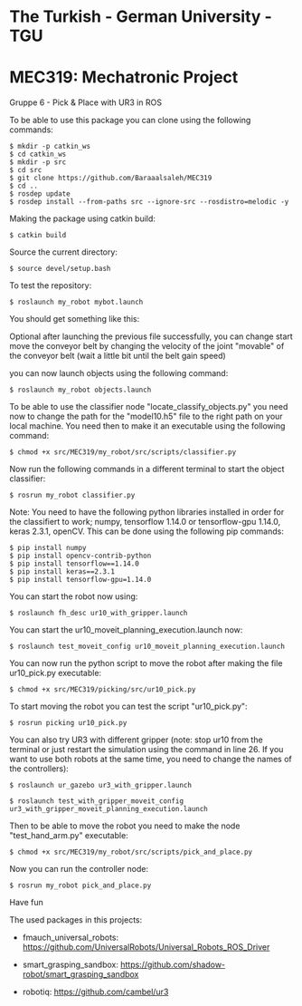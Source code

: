 # The Turkish - German University - TGU
# MEC319: Mechatronic Project
Gruppe 6 - Pick &amp; Place with UR3 in ROS


To be able to use this package you can clone using the following commands:

    $ mkdir -p catkin_ws
    $ cd catkin_ws
    $ mkdir -p src
    $ cd src
    $ git clone https://github.com/Baraaalsaleh/MEC319
    $ cd ..
    $ rosdep update
    $ rosdep install --from-paths src --ignore-src --rosdistro=melodic -y
    
Making the package using catkin build:

    $ catkin build

Source the current directory:

    $ source devel/setup.bash

To test the repository:
    
    $ roslaunch my_robot mybot.launch

You should get something like this:



Optional after launching the previous file successfully, you can change start move the conveyor belt by changing the velocity of the joint "movable" of the conveyor belt (wait a little bit until the belt gain speed)

you can now launch objects using the following command:
  
    $ roslaunch my_robot objects.launch

To be able to use the classifier node "locate_classify_objects.py" you need now to change the path for the "model10.h5" file to the right path on your local machine. You need then to make it an executable using the following command:

    $ chmod +x src/MEC319/my_robot/src/scripts/classifier.py

Now run the following commands in a different terminal to start the object classifier:
  
    $ rosrun my_robot classifier.py

Note: You need to have the following python libraries installed in order for the classifiert to work; numpy, tensorflow 1.14.0 or tensorflow-gpu 1.14.0, keras 2.3.1, openCV. This can be done using the following pip commands:
    
    $ pip install numpy
    $ pip install opencv-contrib-python
    $ pip install tensorflow==1.14.0
    $ pip install keras==2.3.1
    $ pip install tensorflow-gpu=1.14.0

You can start the robot now using:
 
    $ roslaunch fh_desc ur10_with_gripper.launch

You can start the ur10_moveit_planning_execution.launch now:

    $ roslaunch test_moveit_config ur10_moveit_planning_execution.launch

You can now run the python script to move the robot after making the file ur10_pick.py executable:

    $ chmod +x src/MEC319/picking/src/ur10_pick.py

To start moving the robot you can test the script "ur10_pick.py":

    $ rosrun picking ur10_pick.py

You can also try UR3 with different gripper (note: stop ur10 from the terminal or just restart the simulation using the command in line 26. If you want to use both robots at the same time, you need to change the names of the controllers):

    $ roslaunch ur_gazebo ur3_with_gripper.launch
    
    $ roslaunch test_with_gripper_moveit_config ur3_with_gripper_moveit_planning_execution.launch

Then to be able to move the robot you need to make the node "test_hand_arm.py" executable:
    
    $ chmod +x src/MEC319/my_robot/src/scripts/pick_and_place.py

Now you can run the controller node:

    $ rosrun my_robot pick_and_place.py
    
Have fun

The used packages in this projects:

- fmauch_universal_robots:	https://github.com/UniversalRobots/Universal_Robots_ROS_Driver

- smart_grasping_sandbox:	https://github.com/shadow-robot/smart_grasping_sandbox

- robotiq:		           https://github.com/cambel/ur3
